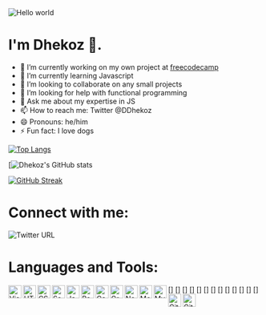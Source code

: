 
<img src="https://raw.githubusercontent.com/sagar-viradiya/sagar-viradiya/master/resources/banner.png" alt="Hello world">

# I'm Dhekoz :wave:.

- 🔭 I’m currently working on my own project at <a href ="https://www.freecodecamp.org/learn/javascript-algorithms-and-data-structures/functional-programming/use-the-reduce-method-to-analyze-data">freecodecamp</a>
- 🌱 I’m currently learning Javascript
- 👯 I’m looking to collaborate on any small projects
- 🤔 I’m looking for help with functional programming
- 💬 Ask me about my expertise in JS
- 📫 How to reach me: Twitter @DDhekoz
- 😄 Pronouns: he/him
- ⚡ Fun fact: I love dogs

[![Top Langs](https://github-readme-stats.vercel.app/api/top-langs/?username=dhekoz&layout=compact&theme=transparent)](https://github.com/dhekoz/github-readme-stats)

[![Dhekoz's GitHub stats](https://github-readme-stats.vercel.app/api?username=dhekoz&show_icons=true&theme=transparent)

[![GitHub Streak](https://streak-stats.demolab.com/?user=dhekoz&theme=tokyonight)](https://git.io/streak-stats)

# Connect with me:
![Twitter URL](https://img.shields.io/twitter/url?url=https%3A%2F%2Fddhekoz)

# Languages and Tools:

[<img align="left" alt="Visual Studio Code" width="26px" src="https://cdn.jsdelivr.net/gh/devicons/devicon/icons/vscode/vscode-original.svg"/>]
[<img align="left" alt="HTML5" width="26px" src="https://cdn.jsdelivr.net/gh/devicons/devicon/icons/html5/html5-original.svg"/>]
[<img align="left" alt="CSS3" width="26px" src="https://cdn.jsdelivr.net/gh/devicons/devicon/icons/css3/css3-original.svg"/>]
[<img align="left" alt="Sass" width="26px" src="https://cdn.jsdelivr.net/gh/devicons/devicon/icons/sass/sass-original.svg"/>]
[<img align="left" alt="JavaScript" width="26px" src="https://cdn.jsdelivr.net/gh/devicons/devicon/icons/javascript/javascript-original.svg"/>]
[<img align="left" alt="React" width="26px" src="https://cdn.jsdelivr.net/gh/devicons/devicon/icons/react/react-original.svg"/>]
[<img align="left" alt="Gatsby" width="26px" src="https://cdn.jsdelivr.net/gh/devicons/devicon/icons/gatsby/gatsby-original.svg"/>]
[<img align="left" alt="GraphQL" width="26px" src="https://cdn.jsdelivr.net/gh/devicons/devicon/icons/graphql/graphql-plain.svg"/>]
[<img align="left" alt="Node.js" width="26px" src="https://cdn.jsdelivr.net/gh/devicons/devicon/icons/nodejs/nodejs-original.svg"/>]
[<img align="left" alt="MongoDB" width="26px" src="https://cdn.jsdelivr.net/gh/devicons/devicon/icons/mongodb/mongodb-original.svg"/>]
[<img align="left" alt="MySQL" width="26px" src="https://cdn.jsdelivr.net/gh/devicons/devicon/icons/mysql/mysql-original.svg"/>]
[<img align="left" alt="Git" width="26px" src="https://cdn.jsdelivr.net/gh/devicons/devicon/icons/git/git-original.svg"/>]
[<img align="left" alt="GitHub" width="26px" src="https://user-images.githubusercontent.com/3369400/139447912-e0f43f33-6d9f-45f8-be46-2df5bbc91289.png"/>]
